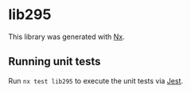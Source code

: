 # lib295

This library was generated with [Nx](https://nx.dev).


## Running unit tests

Run `nx test lib295` to execute the unit tests via [Jest](https://jestjs.io).


